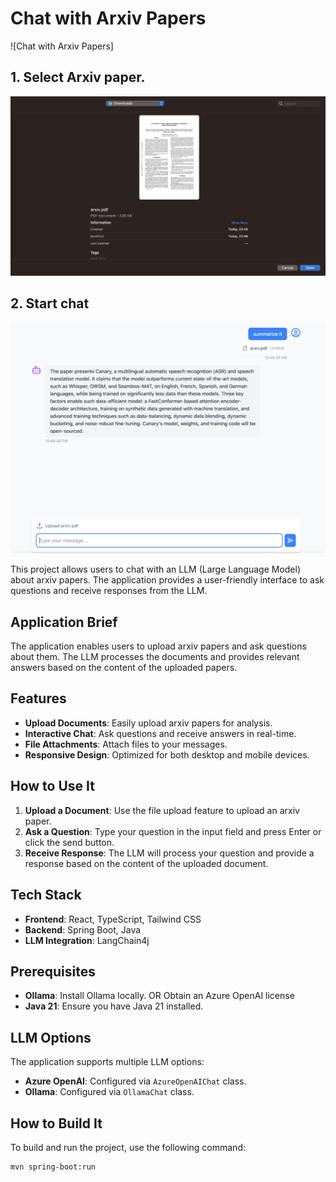 # Chat with Arxiv Papers

![Chat with Arxiv Papers]

## 1. Select Arxiv paper.

![alt text](image.png)

## 2. Start chat
![img.png](img.png)


This project allows users to chat with an LLM (Large Language Model) about arxiv papers. The application provides a user-friendly interface to ask questions and receive responses from the LLM.

## Application Brief

The application enables users to upload arxiv papers and ask questions about them. The LLM processes the documents and provides relevant answers based on the content of the uploaded papers.

## Features

- **Upload Documents**: Easily upload arxiv papers for analysis.
- **Interactive Chat**: Ask questions and receive answers in real-time.
- **File Attachments**: Attach files to your messages.
- **Responsive Design**: Optimized for both desktop and mobile devices.

## How to Use It

1. **Upload a Document**: Use the file upload feature to upload an arxiv paper.
2. **Ask a Question**: Type your question in the input field and press Enter or click the send button.
3. **Receive Response**: The LLM will process your question and provide a response based on the content of the uploaded document.

## Tech Stack

- **Frontend**: React, TypeScript, Tailwind CSS
- **Backend**: Spring Boot, Java
- **LLM Integration**: LangChain4j

## Prerequisites

- **Ollama**: Install Ollama locally. OR Obtain an Azure OpenAI license
- **Java 21**: Ensure you have Java 21 installed.

## LLM Options

The application supports multiple LLM options:
- **Azure OpenAI**: Configured via `AzureOpenAIChat` class.
- **Ollama**: Configured via `OllamaChat` class.

## How to Build It

To build and run the project, use the following command:

```sh
mvn spring-boot:run
